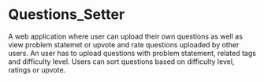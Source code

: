 # Questions_Setter
A web application where user can upload their own questions as well as view problem statemet or upvote and rate questions uploaded by other users. An user has to upload questions with problem statement, related tags and difficulty level. Users can sort questions based on difficulty level, ratings or upvote. 


